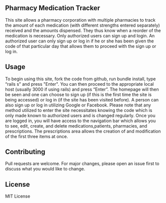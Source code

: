 ## Pharmacy Medication Tracker
This site allows a pharmacy corporation with multiple pharmacies to track the amount of each medication (with different strengths entered separately) received and the amounts dispensed. They thus know when a reorder of the medication is necessary. Only authorized users can sign up and login. An authorized user can only sign up or log in if he or she has been given the code of that particular day that allows them to proceed with the sign up or log in.

## Usage
To begin using this site, fork the code from github, run bundle install, type “rails s” and press "Enter".  You can then proceed to the appropriate local host (usually 3000 if using rails) and press “Enter”. The homepage will then be seen and one can choose to sign up (if this is the first time the site is being accessed) or log in (if the site has been visited before). A person can also sign up or log in utilizing Google or Facebook. Please note that any method utilized to enter the site necessitates knowing the code which is only made known to authorized users and is changed regularly. Once you are logged in, you will have access to the navigation bar which allows you to see, edit, create, and delete medications,patients, pharmacies, and prescriptions. The prescriptions area allows the creation of and modification of the first three items at once.

## Contributing
Pull requests are welcome. For major changes, please open an issue first to discuss what you would like to change.

## License
MIT License



